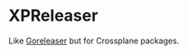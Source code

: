 # XPReleaser

Like [Goreleaser](https://github.com/goreleaser/goreleaser) but for Crossplane packages.
